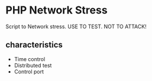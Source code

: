 # PHP Network Stress
Script to Network stress. USE TO TEST. NOT TO ATTACK! 

## characteristics

- Time control
- Distributed test
- Control port
